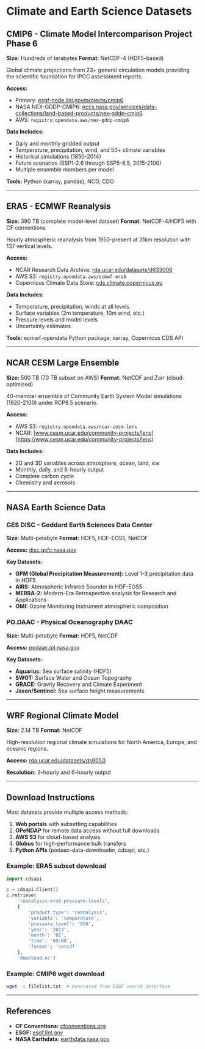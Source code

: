 # Climate and Earth Science Datasets

## CMIP6 - Climate Model Intercomparison Project Phase 6
**Size:** Hundreds of terabytes
**Format:** NetCDF-4 (HDF5-based)

Global climate projections from 23+ general circulation models providing the scientific foundation for IPCC assessment reports.

**Access:**
- Primary: [esgf-node.llnl.gov/projects/cmip6](https://esgf-node.llnl.gov/projects/cmip6)
- NASA NEX-GDDP-CMIP6: [nccs.nasa.gov/services/data-collections/land-based-products/nex-gddp-cmip6](https://nccs.nasa.gov/services/data-collections/land-based-products/nex-gddp-cmip6)
- AWS: `registry.opendata.aws/nex-gddp-cmip6`

**Data Includes:**
- Daily and monthly gridded output
- Temperature, precipitation, wind, and 50+ climate variables
- Historical simulations (1850-2014)
- Future scenarios (SSP1-2.6 through SSP5-8.5, 2015-2100)
- Multiple ensemble members per model

**Tools:** Python (xarray, pandas), NCO, CDO

---

## ERA5 - ECMWF Reanalysis
**Size:** 390 TB (complete model-level dataset)
**Format:** NetCDF-4/HDF5 with CF conventions

Hourly atmospheric reanalysis from 1950-present at 31km resolution with 137 vertical levels.

**Access:**
- NCAR Research Data Archive: [rda.ucar.edu/datasets/d633006](https://rda.ucar.edu/datasets/d633006)
- AWS S3: `registry.opendata.aws/ecmwf-era5`
- Copernicus Climate Data Store: [cds.climate.copernicus.eu](https://cds.climate.copernicus.eu)

**Data Includes:**
- Temperature, precipitation, winds at all levels
- Surface variables (2m temperature, 10m wind, etc.)
- Pressure levels and model levels
- Uncertainty estimates

**Tools:** ecmwf-opendata Python package, xarray, Copernicus CDS API

---

## NCAR CESM Large Ensemble
**Size:** 500 TB (70 TB subset on AWS)
**Format:** NetCDF and Zarr (cloud-optimized)

40-member ensemble of Community Earth System Model simulations (1920-2100) under RCP8.5 scenario.

**Access:**
- AWS S3: `registry.opendata.aws/ncar-cesm-lens`
- NCAR: [www.cesm.ucar.edu/community-projects/lens](https://www.cesm.ucar.edu/community-projects/lens)

**Data Includes:**
- 2D and 3D variables across atmosphere, ocean, land, ice
- Monthly, daily, and 6-hourly output
- Complete carbon cycle
- Chemistry and aerosols

---

## NASA Earth Science Data

### GES DISC - Goddard Earth Sciences Data Center
**Size:** Multi-petabyte
**Format:** HDF5, HDF-EOS5, NetCDF

**Access:** [disc.gsfc.nasa.gov](https://disc.gsfc.nasa.gov)

**Key Datasets:**
- **GPM (Global Precipitation Measurement):** Level 1-3 precipitation data in HDF5
- **AIRS:** Atmospheric Infrared Sounder in HDF-EOS5
- **MERRA-2:** Modern-Era Retrospective analysis for Research and Applications
- **OMI:** Ozone Monitoring Instrument atmospheric composition

### PO.DAAC - Physical Oceanography DAAC
**Size:** Multi-petabyte
**Format:** HDF5, NetCDF

**Access:** [podaac.jpl.nasa.gov](https://podaac.jpl.nasa.gov)

**Key Datasets:**
- **Aquarius:** Sea surface salinity (HDF5)
- **SWOT:** Surface Water and Ocean Topography
- **GRACE:** Gravity Recovery and Climate Experiment
- **Jason/Sentinel:** Sea surface height measurements

---

## WRF Regional Climate Model
**Size:** 2.14 TB
**Format:** NetCDF

High-resolution regional climate simulations for North America, Europe, and oceanic regions.

**Access:** [rda.ucar.edu/datasets/ds601.0](https://rda.ucar.edu/datasets/ds601.0)

**Resolution:** 3-hourly and 6-hourly output

---

## Download Instructions

Most datasets provide multiple access methods:

1. **Web portals** with subsetting capabilities
2. **OPeNDAP** for remote data access without full downloads
3. **AWS S3** for cloud-based analysis
4. **Globus** for high-performance bulk transfers
5. **Python APIs** (podaac-data-downloader, cdsapi, etc.)

### Example: ERA5 subset download
```python
import cdsapi

c = cdsapi.Client()
c.retrieve(
    'reanalysis-era5-pressure-levels',
    {
        'product_type': 'reanalysis',
        'variable': 'temperature',
        'pressure_level': '850',
        'year': '2023',
        'month': '01',
        'time': '00:00',
        'format': 'netcdf'
    },
    'download.nc')
```

### Example: CMIP6 wget download
```bash
wget -i filelist.txt  # Generated from ESGF search interface
```

---

## References

- **CF Conventions:** [cfconventions.org](http://cfconventions.org/)
- **ESGF:** [esgf.llnl.gov](https://esgf.llnl.gov/)
- **NASA Earthdata:** [earthdata.nasa.gov](https://earthdata.nasa.gov/)
